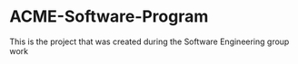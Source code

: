 # ACME-Software-Program

This is the project that was created during the Software Engineering group work
